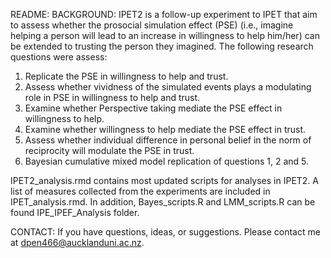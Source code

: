 README:
BACKGROUND: 
IPET2 is a follow-up experiment to IPET that aim to assess whether the prosocial simulation effect (PSE) (i.e., imagine helping a person will lead to an increase in willingness to help him/her) can be extended to trusting the person they imagined. The following research questions were assess:

1. Replicate the PSE in willingness to help and trust.
2. Assess whether vividness of the simulated events plays a modulating role in PSE in willingness to help and trust.
3. Examine whether Perspective taking mediate the PSE effect in willingness to help.
4. Examine whether willingness to help mediate the PSE effect in trust.
5. Assess whether individual difference in personal belief in the norm of reciprocity will modulate the PSE in trust.
6. Bayesian cumulative mixed model replication of questions 1, 2 and 5.

IPET2_analysis.rmd contains most updated scripts for analyses in IPET2. A list of measures collected from the experiments are included in IPET_analysis.rmd. In addition, Bayes_scripts.R and LMM_scripts.R can be found IPE_IPEF_Analysis folder.

CONTACT:
If you have questions, ideas, or suggestions. Please contact me at dpen466@aucklanduni.ac.nz.
